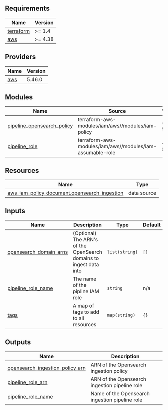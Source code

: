 <!-- BEGINNING OF PRE-COMMIT-TERRAFORM DOCS HOOK -->
## Requirements

| Name | Version |
|------|---------|
| <a name="requirement_terraform"></a> [terraform](#requirement\_terraform) | >= 1.4 |
| <a name="requirement_aws"></a> [aws](#requirement\_aws) | >= 4.38 |

## Providers

| Name | Version |
|------|---------|
| <a name="provider_aws"></a> [aws](#provider\_aws) | 5.46.0 |

## Modules

| Name | Source | Version |
|------|--------|---------|
| <a name="module_pipeline_opensearch_policy"></a> [pipeline\_opensearch\_policy](#module\_pipeline\_opensearch\_policy) | terraform-aws-modules/iam/aws//modules/iam-policy | ~> 5.5.0 |
| <a name="module_pipeline_role"></a> [pipeline\_role](#module\_pipeline\_role) | terraform-aws-modules/iam/aws//modules/iam-assumable-role | ~> 5.5.0 |

## Resources

| Name | Type |
|------|------|
| [aws_iam_policy_document.opensearch_ingestion](https://registry.terraform.io/providers/hashicorp/aws/latest/docs/data-sources/iam_policy_document) | data source |

## Inputs

| Name | Description | Type | Default | Required |
|------|-------------|------|---------|:--------:|
| <a name="input_opensearch_domain_arns"></a> [opensearch\_domain\_arns](#input\_opensearch\_domain\_arns) | (Optional) The ARN's of the OpenSearch domains to ingest data into | `list(string)` | `[]` | no |
| <a name="input_pipeline_role_name"></a> [pipeline\_role\_name](#input\_pipeline\_role\_name) | The name of the pipline IAM role | `string` | n/a | yes |
| <a name="input_tags"></a> [tags](#input\_tags) | A map of tags to add to all resources | `map(string)` | `{}` | no |

## Outputs

| Name | Description |
|------|-------------|
| <a name="output_opensearch_ingestion_policy_arn"></a> [opensearch\_ingestion\_policy\_arn](#output\_opensearch\_ingestion\_policy\_arn) | ARN of the Opensearch ingestion policy |
| <a name="output_pipeline_role_arn"></a> [pipeline\_role\_arn](#output\_pipeline\_role\_arn) | ARN of the Opensearch ingestion pipeline role |
| <a name="output_pipeline_role_name"></a> [pipeline\_role\_name](#output\_pipeline\_role\_name) | Name of the Opensearch ingestion pipeline role |
<!-- END OF PRE-COMMIT-TERRAFORM DOCS HOOK -->
